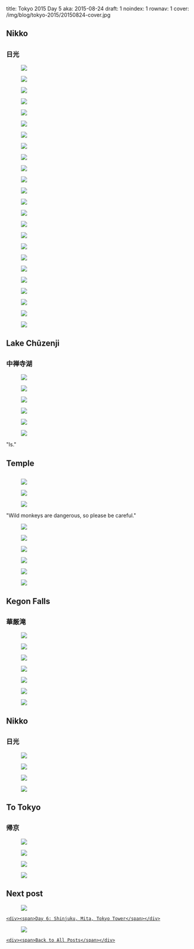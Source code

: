 title: Tokyo 2015 Day 5
aka: 2015-08-24
draft: 1
noindex: 1
rownav: 1
cover: /img/blog/tokyo-2015/20150824-cover.jpg

<h2 class="context">Nikko</h2>
<h2 class="context"><small>日光</small></h2>

<figure><img src="/img/blog/tokyo-2015/20150824-044200.jpg"></figure>
<figure><img src="/img/blog/tokyo-2015/20150824-054059.jpg"></figure>
<figure><img src="/img/blog/tokyo-2015/20150824-060149.jpg"></figure>
<figure><img src="/img/blog/tokyo-2015/20150824-061038.jpg"></figure>
<figure><img src="/img/blog/tokyo-2015/20150824-060531.jpg"></figure>
<figure><img src="/img/blog/tokyo-2015/20150824-061327.jpg"></figure>
<figure><img src="/img/blog/tokyo-2015/20150824-062017.jpg"></figure>
<figure><img src="/img/blog/tokyo-2015/20150824-063133.jpg"></figure>
<figure><img src="/img/blog/tokyo-2015/20150824-063931.jpg"></figure>
<figure class="bust"><img src="/img/blog/tokyo-2015/20150824-064016.jpg"></figure>
<figure><img src="/img/blog/tokyo-2015/20150824-063952.jpg"></figure>
<figure><img src="/img/blog/tokyo-2015/20150824-064959.jpg"></figure>
<figure><img src="/img/blog/tokyo-2015/20150824-065033.jpg"></figure>
<figure><img src="/img/blog/tokyo-2015/20150824-065440.jpg"></figure>
<figure><img src="/img/blog/tokyo-2015/20150824-065655.jpg"></figure>
<figure class="bust"><img src="/img/blog/tokyo-2015/20150824-070153.jpg"></figure>
<div class="box h1-1">
  <figure><img src="/img/blog/tokyo-2015/20150824-070345.jpg"></figure>
  <figure><img src="/img/blog/tokyo-2015/20150824-071429.jpg"></figure>
</div>
<figure><img src="/img/blog/tokyo-2015/20150824-071612.jpg"></figure>
<figure><img src="/img/blog/tokyo-2015/20150824-071731.jpg"></figure>
<figure><img src="/img/blog/tokyo-2015/20150824-071825.jpg"></figure>
<figure class="bust"><img src="/img/blog/tokyo-2015/20150824-072100.jpg"></figure>
<figure><img src="/img/blog/tokyo-2015/20150824-073217.jpg"></figure>
<figure><img src="/img/blog/tokyo-2015/20150824-073234.jpg"></figure>


<h2 class="context">Lake Chūzenji</h2>
<h2 class="context"><small>中禅寺湖</small></h2>

<figure><img src="/img/blog/tokyo-2015/20150824-111305.jpg"></figure>
<figure class="bust"><img src="/img/blog/tokyo-2015/20150824-111954.jpg"></figure>
<figure><img src="/img/blog/tokyo-2015/20150824-112215.jpg"></figure>
<figure><img src="/img/blog/tokyo-2015/20150824-112257.jpg"></figure>
<figure><img src="/img/blog/tokyo-2015/20150824-114950.jpg"></figure>
<figure><img src="/img/blog/tokyo-2015/20150824-120232.jpg"></figure>

"Is."

<h2 class="context">Temple</h2>
<h2 class="context"><small></small></h2>

<figure><img src="/img/blog/tokyo-2015/20150824-122358.jpg"></figure>
<figure><img src="/img/blog/tokyo-2015/20150824-121050.jpg"></figure>
<figure><img src="/img/blog/tokyo-2015/20150824-123217.jpg"></figure>
<p>"Wild monkeys are dangerous, so please be careful."</p>

<figure><img src="/img/blog/tokyo-2015/20150824-123553.jpg"></figure>
<figure><img src="/img/blog/tokyo-2015/20150824-124623.jpg"></figure>
<figure><img src="/img/blog/tokyo-2015/20150824-124700.jpg"></figure>
<figure><img src="/img/blog/tokyo-2015/20150824-125535.jpg"></figure>
<figure><img src="/img/blog/tokyo-2015/20150824-130818.jpg"></figure>
<figure><img src="/img/blog/tokyo-2015/20150824-132307.jpg"></figure>

<h2 class="context">Kegon Falls</h2>
<h2 class="context"><small>華厳滝</small></h2>

<figure><img src="/img/blog/tokyo-2015/20150824-133804.jpg"></figure>
<figure><img src="/img/blog/tokyo-2015/20150824-135329.jpg"></figure>
<figure><img src="/img/blog/tokyo-2015/20150824-135334.jpg"></figure>
<figure><img src="/img/blog/tokyo-2015/20150824-135908.jpg"></figure>
<figure><img src="/img/blog/tokyo-2015/20150824-140911.jpg"></figure>
<figure><img src="/img/blog/tokyo-2015/20150824-141412.jpg"></figure>
<figure><img src="/img/blog/tokyo-2015/20150824-141909.jpg"></figure>

<h2 class="context">Nikko</h2>
<h2 class="context"><small>日光</small></h2>

<figure><img src="/img/blog/tokyo-2015/20150824-082937.jpg"></figure>
<figure><img src="/img/blog/tokyo-2015/20150824-154600.jpg"></figure>
<figure><img src="/img/blog/tokyo-2015/20150824-160040.jpg"></figure>
<figure><img src="/img/blog/tokyo-2015/20150824-160922.jpg"></figure>

<h2 class="context">To Tokyo</h2>
<h2 class="context"><small>帰京</small></h2>

<figure><img src="/img/blog/tokyo-2015/20150824-171900.jpg"></figure>
<figure><img src="/img/blog/tokyo-2015/20150824-173719.jpg"></figure>
<figure><img src="/img/blog/tokyo-2015/20150824-173740.jpg"></figure>
<figure><img src="/img/blog/tokyo-2015/20150824-180510.jpg"></figure>

<h2>Next post</h2>

<div class="hud">
  <a href="tokyo-2015-day-6.html">
    <figure><img src="/img/blog/tokyo-2015/20150825-cover.jpg"></figure>
   
    <div><span>Day 6: Shinjuku, Mita, Tokyo Tower</span></div>
  </a>
</div>

<div class="hud">
  <a href="tokyo-2015.html">
    <figure><img src="/img/blog/tokyo-2015/cover.jpg"></figure>
   
    <div><span>Back to All Posts</span></div>
  </a>
</div>
